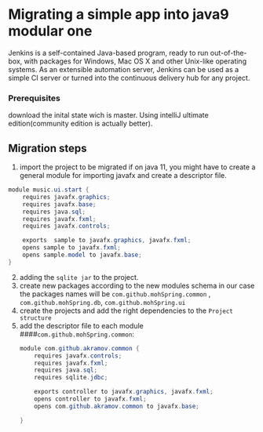 # Migrating a simple app into java9 modular one
Jenkins is a self-contained Java-based program, ready to run out-of-the-box, with packages for Windows, Mac OS X and other Unix-like operating systems. As an extensible automation server, Jenkins can be used as a simple CI server or turned into the continuous delivery hub for any project.


### Prerequisites
download the inital state wich is master.
Using intelliJ ultimate edition(community edition is actually better).

## Migration steps
1. import the project to be migrated if on java 11, you  might have to create a general module for importing javafx and create a descriptor file.
```java
module music.ui.start {
    requires javafx.graphics;
    requires javafx.base;
    requires java.sql;
    requires javafx.fxml;
    requires javafx.controls;

    exports  sample to javafx.graphics, javafx.fxml;
    opens sample to javafx.fxml;
    opens sample.model to javafx.base;
}
```
2. adding the `sqlite jar` to the project.
3. create new packages according to the new modules schema in our case 
the packages names will be `com.github.mohSpring.common` , `com.github.mohSpring.db`, `com.github.mohSpring.ui`
4. create the projects and add the right dependencies to the `Project structure`
5. add the descriptor file to each module
    ####`com.github.mohSpring.common`:
    ````java
    module com.github.akramov.common {
        requires javafx.controls;
        requires javafx.fxml;
        requires java.sql;
        requires sqlite.jdbc;
    
        exports controller to javafx.graphics, javafx.fxml;
        opens controller to javafx.fxml;
        opens com.github.akramov.common to javafx.base;
    
    }
    ````
       
 
